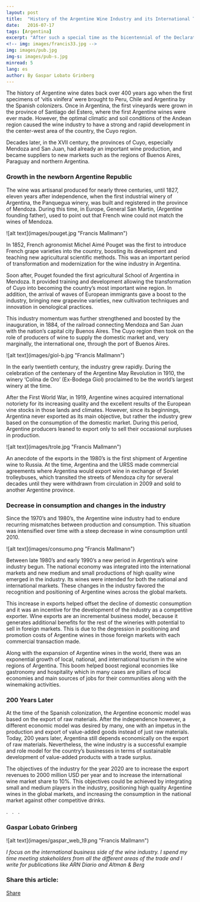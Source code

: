 ```yaml
--- 
layout: post 
title:  "History of the Argentine Wine Industry and its International Trade"
date:   2016-07-17
tags: [Argentina]
excerpt: "After such a special time as the bicentennial of the Declaration of Independence of Argentina, it is a great opportunity to remember the well-trodden paths of the Argentine wine industry."
<!-- img: images/francis33.jpg -->
img: images/pub.jpg 
img-s: images/pub-s.jpg 
minread: 5
lang: es
author: By Gaspar Lobato Grinberg
---
```

<div itemscope itemtype="http://schema.org/Article">
<span class="dropcap">T</span>he history of Argentine wine dates back over 400 years ago when the first specimens of ‘vitis vinifera’ were brought to Peru, Chile and Argentina by the Spanish colonizers. Once in Argentina, the first vineyards were grown in the province of Santiago del Estero, where the first Argentine wines were ever made. However, the optimal climatic and soil conditions of the Andean region caused the wine industry to have a strong and rapid development in the center-west area of the country, the Cuyo region.

Decades later, in the XVII century, the provinces of Cuyo, especially Mendoza and San Juan, had already an important wine production, and became suppliers to new markets such as the regions of Buenos Aires, Paraguay and northern Argentina.

### Growth in the newborn Argentine Republic

The wine was artisanal produced for nearly three centuries, until 1827, eleven years after independence, when the first industrial winery of Argentina, the Panquegua winery, was built and registered in the province of Mendoza. During this time, in Europe, General San Martin, (Argentine founding father), used to point out that French wine could not match the wines of Mendoza.

<span class="imgleft">
![alt text](images/pouget.jpg "Francis Mallmann")
</span>

In 1852, French agronomist Michel Aimé Pouget was the first to introduce French grape varieties into the country, boosting its development and teaching new agricultural scientific methods. This was an important period of transformation and modernization for the wine industry in Argentina.

Soon after, Pouget founded the first agricultural School of Argentina in Mendoza. It provided training and development allowing the transformation of Cuyo into becoming the country’s most important wine region. In addition, the arrival of waves of European immigrants gave a boost to the industry, bringing new grapevine varieties, new cultivation techniques and innovation in oenological practices.

This industry momentum was further strengthened and boosted by the inauguration, in 1884, of the railroad connecting Mendoza and San Juan with the nation’s capital city Buenos Aires. The Cuyo region then took on the role of producers of wine to supply the domestic market and, very marginally, the international one, through the port of Buenos Aires.

<span class="imgleft" itemprop="image">
![alt text](images/giol-b.jpg "Francis Mallmann")
</span>

In the early twentieth century, the industry grew rapidly. During the celebration of the centenary of the Argentine May Revolution in 1910, the winery ‘Colina de Oro’ (Ex-Bodega Giol) proclaimed to be the world’s largest winery at the time.

After the First World War, in 1919, Argentine wines acquired international notoriety for its increasing quality and the excellent results of the European vine stocks in those lands and climates. However, since its beginnings, Argentina never exported as its main objective, but rather the industry grew based on the consumption of the domestic market. During this period, Argentine producers leaned to export only to sell their occasional surpluses in production.

<span class="imgleft" itemprop="image">
![alt text](images/trole.jpg "Francis Mallmann")
</span>

An anecdote of the exports in the 1980’s is the first shipment of Argentine wine to Russia. At the time, Argentina and the URSS made commercial agreements where Argentina would export wine in exchange of Soviet trolleybuses, which transited the streets of Mendoza city for several decades until they were withdrawn from circulation in 2009 and sold to another Argentine province.

### Decrease in consumption and changes in the industry

Since the 1970’s and 1980’s, the Argentine wine industry had to endure recurring mismatches between production and consumption. This situation was intensified over time with a steep decrease in wine consumption until 2010.

<span class="imgcenterwide" itemprop="image"> 
![alt text](images/consumo.png "Francis Mallmann") 
</span>

Between late 1980’s and early 1990’s a new period in Argentina’s wine industry begun. The national economy was integrated into the international markets and new medium and small productions of high quality wine emerged in the industry. Its wines were intended for both the national and international markets. These changes in the industry favored the recognition and positioning of Argentine wines across the global markets.

This increase in exports helped offset the decline of domestic consumption and it was an incentive for the development of the industry as a competitive exporter. Wine exports are an incremental business model, because it generates additional benefits for the rest of the wineries with potential to sell in foreign markets. This is due to the degression in positioning and promotion costs of Argentine wines in those foreign markets with each commercial transaction made.

Along with the expansion of Argentine wines in the world, there was an exponential growth of local, national, and international tourism in the wine regions of Argentina. This boom helped boost regional economies like gastronomy and hospitality which in many cases are pillars of local economies and main sources of jobs for their communities along with the winemaking activities.

### 200 Years Later

At the time of the Spanish colonization, the Argentine economic model was based on the export of raw materials. After the independence however, a different economic model was desired by many, one with an impetus in the production and export of value-added goods instead of just raw materials. Today, 200 years later, Argentina still depends economically on the export of raw materials. Nevertheless, the wine industry is a successful example and role model for the country’s businesses in terms of sustainable development of value-added products with a trade surplus.

The objectives of the industry for the year 2020 are to increase the export revenues to 2000 million USD per year and to increase the international wine market share to 10%. This objectives could be achieved by integrating small and medium players in the industry, positioning high quality Argentine wines in the global markets, and increasing the consumption in the national market against other competitive drinks.

<div class="divider">.&nbsp;&nbsp;&nbsp;.&nbsp;&nbsp;&nbsp;.</div>

### <span intemprop="author">Gaspar Lobato Grinberg</span>

<span class="imgpp" itemprop="image"> 
![alt text](images/gaspar_web_19.png "Francis Mallmann") 
</span>

*I focus on the international business side of the wine industry. I spend my time meeting stakeholders from all the different areas of the trade and I write for publications like ARN Diario and Altman & Berg*

<!-- Go to www.addthis.com/dashboard to customize your tools -->
<h3>Share this article:</h3>
<div class="addthis_inline_share_toolbox"></div>

<div class="fb-share-button" data-href="http://frontmesh.com/History-of-the-Argentine-Wine-Industry-and-its-International-Trade" data-description="the most amazing history of argentine wine" data-layout="button_count" data-size="large" data-mobile-iframe="true"><a class="fb-xfbml-parse-ignore" target="_blank" href="https://www.facebook.com/sharer/sharer.php?u=http%3A%2F%2Ffrontmesh.com%2FHistory-of-the-Argentine-Wine-Industry-and-its-International-Trade&amp;src=sdkpreparse">Share</a></div>

<br>
</div>


